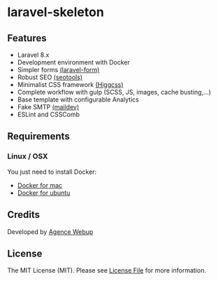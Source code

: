 # laravel-skeleton

## Features

* Laravel 8.x
* Development environment with Docker
* Simpler forms [(laravel-form)](https://github.com/agence-webup/laravel-form)
* Robust SEO [(seotools)](https://github.com/artesaos/seotools)
* Minimalist CSS framework [(Higgcss)](https://github.com/robinparisi/higgcss)
* Complete workflow with gulp (SCSS, JS, images, cache busting,...)
* Base template with configurable Analytics
* Fake SMTP [(maildev)](http://danfarrelly.nyc/MailDev/)
* ESLint and CSSComb

## Requirements

### Linux / OSX

You just need to install Docker:

* [Docker for mac](https://docs.docker.com/install/)
* [Docker for ubuntu](https://docs.docker.com/install/linux/docker-ce/ubuntu/)

## Credits

Developed by [Agence Webup](https://github.com/agence-webup)

## License

The MIT License (MIT). Please see [License File](LICENSE.md) for more information.
